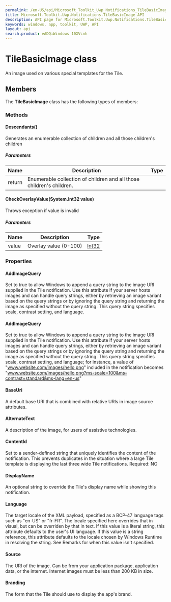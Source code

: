 ```yaml
---
permalink: /en-US/api/Microsoft_Toolkit_Uwp_Notifications_TileBasicImage.htm
title: Microsoft.Toolkit.Uwp.Notifications.TileBasicImage API 
description: API page for Microsoft.Toolkit.Uwp.Notifications.TileBasicImage
keywords: windows, app, toolkit, UWP, API
layout: api
search.product: eADQiWindows 10XVcnh
---
```



# TileBasicImage class

An image used on various special templates for the Tile.

## Members

The **TileBasicImage** class has the following types of members:

### Methods

#### Descendants()

Generates an enumerable collection of children and all those children's children

##### Parameters



| Name | Description | Type || --- | --- | --- || return |Enumerable collection of children and all those children's children. |


#### CheckOverlayValue(System.Int32 value)

Throws exception if value is invalid

##### Parameters



| Name | Description | Type || --- | --- | --- || value | Overlay value (0-100) | [Int32](https://msdn.microsoft.com/library/windows/apps/System.Int32) |


### Properties

#### AddImageQuery

Set to true to allow Windows to append a query string to the image URI supplied in the Tile notification. Use this attribute if your server hosts images and can handle query strings, either by retrieving an image variant based on the query strings or by ignoring the query string and returning the image as specified without the query string. This query string specifies scale, contrast setting, and language.



#### AddImageQuery

Set to true to allow Windows to append a query string to the image URI supplied in the Tile notification. Use this attribute if your server hosts images and can handle query strings, either by retrieving an image variant based on the query strings or by ignoring the query string and returning the image as specified without the query string. This query string specifies scale, contrast setting, and language; for instance, a value of  "www.website.com/images/hello.png"  included in the notification becomes  "www.website.com/images/hello.png?ms-scale=100&ms-contrast=standard&ms-lang=en-us"



#### BaseUri

A default base URI that is combined with relative URIs in image source attributes.



#### AlternateText

A description of the image, for users of assistive technologies.



#### ContentId

Set to a sender-defined string that uniquely identifies the content of the notification. This prevents duplicates in the situation where a large Tile template is displaying the last three wide Tile notifications.  Required: NO



#### DisplayName

An optional string to override the Tile's display name while showing this notification.



#### Language

The target locale of the XML payload, specified as a BCP-47 language tags such as "en-US" or "fr-FR". The locale specified here overrides that in visual, but can be overriden by that in text. If this value is a literal string, this attribute defaults to the user's UI language. If this value is a string reference, this attribute defaults to the locale chosen by Windows Runtime in resolving the string. See Remarks for when this value isn't specified.



#### Source

The URI of the image. Can be from your application package, application data, or the internet. Internet images must be less than 200 KB in size.



#### Branding

The form that the Tile should use to display the app's brand.


